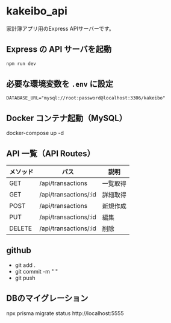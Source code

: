 # kakeibo_api

家計簿アプリ用のExpress APIサーバーです。

## Express の API サーバを起動
```bash
npm run dev
```

## 必要な環境変数を `.env` に設定
```env
DATABASE_URL="mysql://root:password@localhost:3306/kakeibo"
```
## Docker コンテナ起動（MySQL）
docker-compose up -d

## API 一覧（API Routes）

| メソッド | パス                  | 説明         |
|----------|-----------------------|--------------|
| GET      | /api/transactions     | 一覧取得     |
| GET      | /api/transactions/:id | 詳細取得     |
| POST     | /api/transactions     | 新規作成     |
| PUT      | /api/transactions/:id | 編集         |
| DELETE   | /api/transactions/:id | 削除         |

## github
- git add .
- git commit -m " "
- git push

## DBのマイグレーション
npx prisma migrate status
http://localhost:5555

